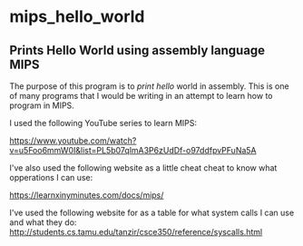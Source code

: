 # mips_hello_world
## Prints Hello World using assembly language MIPS

The purpose of this program is to *print hello* world in assembly.
This is one of many programs that I would be writing in an attempt to learn how to program in MIPS.

I used the following YouTube series to learn MIPS:

<https://www.youtube.com/watch?v=u5Foo6mmW0I&list=PL5b07qlmA3P6zUdDf-o97ddfpvPFuNa5A>

I've also used the following website as a little cheat cheat to know what opperations I can use:

<https://learnxinyminutes.com/docs/mips/>

I've used the following website for as a table for what system calls I can use and what they do:
<http://students.cs.tamu.edu/tanzir/csce350/reference/syscalls.html>
